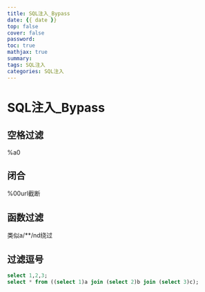 ```yaml
---
title: SQL注入_Bypass
date: {{ date }}
top: false
cover: false
password:
toc: true
mathjax: true
summary:
tags: SQL注入
categories: SQL注入
---
```




# SQL注入_Bypass

## 空格过滤

%a0

## 闭合

%00url截断

## 函数过滤

类似a/**/nd绕过

## 过滤逗号

```sql
select 1,2,3;
select * from ((select 1)a join (select 2)b join (select 3)c);
```

